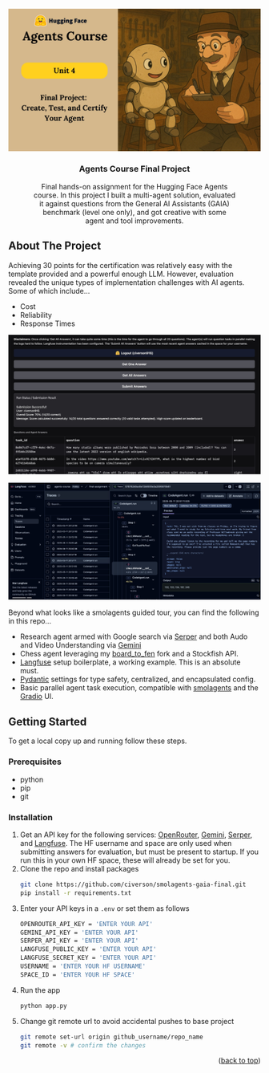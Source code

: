 <br />
<div align="center">
  <a href="https://huggingface.co/learn/agents-course/unit4/introduction">
    <img src="images/unit-4.jpg" alt="Hugging Face Agents Course" width="800">
  </a>

  <h3 align="center">Agents Course Final Project</h3>

  <p align="center" style="width:80%">
    Final hands-on assignment for the Hugging Face Agents course. In this project I built a multi-agent solution, evaluated it against questions from the General AI Assistants (GAIA) benchmark (level one only), and got creative with some agent and tool improvements. 
</div>

## About The Project

Achieving 30 points for the certification was relatively easy with the template provided and a powerful enough LLM. However, evaluation revealed the unique types of implementation challenges with AI agents. Some of which include...

* Cost
* Reliability
* Response Times

[![HF Space Screenshot](images/submit_answers.jpg)](https://huggingface.co/spaces/civerson916/Final_Assignment_Template)

[![Langfuse Screenshot](images/langfuse.jpg)](https://huggingface.co/learn/agents-course/unit4/hands-on)

Beyond what looks like a smolagents guided tour, you can find the following in this repo... 

* Research agent armed with Google search via [Serper](https://serper.dev/) and both Audo and Video Understanding via [Gemini](https://ai.google.dev/gemini-api/docs/)
* Chess agent leveraging my [board_to_fen](https://github.com/civerson/board_to_fen) fork and a Stockfish API.
* [Langfuse](https://langfuse.com/) setup boilerplate, a working example. This is an absolute must.
* [Pydantic](https://docs.pydantic.dev/latest/) settings for type safety, centralized, and encapsulated config.
* Basic parallel agent task execution, compatible with [smolagents](https://huggingface.co/docs/smolagents/main/en/index) and the [Gradio](https://www.gradio.app/) UI.


## Getting Started

To get a local copy up and running follow these steps.

### Prerequisites

* python
* pip
* git

### Installation

1. Get an API key for the following services: [OpenRouter](https://openrouter.ai/), [Gemini](https://ai.google.dev/gemini-api/docs/api-key), [Serper](https://serper.dev/), and [Langfuse](https://langfuse.com/). The HF username and space are only used when submitting answers for evaluation, but must be present to startup. If you run this in your own HF space, these will already be set for you. 
2. Clone the repo and install packages
   ```sh
   git clone https://github.com/civerson/smolagents-gaia-final.git
   pip install -r requirements.txt
   ```
3. Enter your API keys in a `.env` or set them as follows
   ```sh
   OPENROUTER_API_KEY = 'ENTER YOUR API'
   GEMINI_API_KEY = 'ENTER YOUR API'
   SERPER_API_KEY = 'ENTER YOUR API'
   LANGFUSE_PUBLIC_KEY = 'ENTER YOUR API'
   LANGFUSE_SECRET_KEY = 'ENTER YOUR API'
   USERNAME = 'ENTER YOUR HF USERNAME'
   SPACE_ID = 'ENTER YOUR HF SPACE'
   ```
4. Run the app
   ```sh
   python app.py
   ```
5. Change git remote url to avoid accidental pushes to base project
   ```sh
   git remote set-url origin github_username/repo_name
   git remote -v # confirm the changes
   ```

<p align="right">(<a href="#readme-top">back to top</a>)</p>

